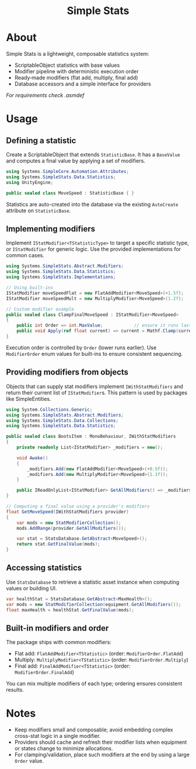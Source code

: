 <div align="center">
  <h1>Simple Stats</h1>
</div>

# About

Simple Stats is a lightweight, composable statistics system:

- ScriptableObject statistics with base values
- Modifier pipeline with deterministic execution order
- Ready‑made modifiers (flat add, multiply, final add)
- Database accessors and a simple interface for providers

*For requirements check .asmdef*

# Usage

## Defining a statistic

Create a ScriptableObject that extends `StatisticBase`. It has a `BaseValue` and computes a final value by applying a set of modifiers.

```csharp
using Systems.SimpleCore.Automation.Attributes;
using Systems.SimpleStats.Data.Statistics;
using UnityEngine;

public sealed class MoveSpeed : StatisticBase { }
```

Statistics are auto-created into the database via the existing `AutoCreate` attribute on `StatisticBase`.

## Implementing modifiers

Implement `IStatModifier<TStatisticType>` to target a specific statistic type, or `IStatModifier` for generic logic. Use the provided implementations for common cases.

```csharp
using Systems.SimpleStats.Abstract.Modifiers;
using Systems.SimpleStats.Data.Statistics;
using Systems.SimpleStats.Implementations;

// Using built-ins
IStatModifier moveSpeedFlat = new FlatAddModifier<MoveSpeed>(+1.5f);
IStatModifier moveSpeedMult = new MultiplyModifier<MoveSpeed>(1.2f);

// Custom modifier example
public sealed class ClampFinalMoveSpeed : IStatModifier<MoveSpeed>
{
    public int Order => int.MaxValue;            // ensure it runs last (after FinalAdd)
    public void Apply(ref float current) => current = Mathf.Clamp(current, 0f, 20f);
}
```

Execution order is controlled by `Order` (lower runs earlier). Use `ModifierOrder` enum values for built-ins to ensure consistent sequencing.

## Providing modifiers from objects

Objects that can supply stat modifiers implement `IWithStatModifiers` and return their current list of `IStatModifier`s. This pattern is used by packages like SimpleEntities.

```csharp
using System.Collections.Generic;
using Systems.SimpleStats.Abstract.Modifiers;
using Systems.SimpleStats.Data.Collections;
using Systems.SimpleStats.Data.Statistics;

public sealed class BootsItem : MonoBehaviour, IWithStatModifiers
{
    private readonly List<IStatModifier> _modifiers = new();

    void Awake()
    {
        _modifiers.Add(new FlatAddModifier<MoveSpeed>(+0.5f));
        _modifiers.Add(new MultiplyModifier<MoveSpeed>(1.1f));
    }

    public IReadOnlyList<IStatModifier> GetAllModifiers() => _modifiers;
}

// Computing a final value using a provider's modifiers
float GetMoveSpeed(IWithStatModifiers provider)
{
    var mods = new StatModifierCollection();
    mods.AddRange(provider.GetAllModifiers());

    var stat = StatsDatabase.GetAbstract<MoveSpeed>();
    return stat.GetFinalValue(mods);
}
```

## Accessing statistics

Use `StatsDatabase` to retrieve a statistic asset instance when computing values or building UI.

```csharp
var healthStat = StatsDatabase.GetAbstract<MaxHealth>();
var mods = new StatModifierCollection(equipment.GetAllModifiers());
float maxHealth = healthStat.GetFinalValue(mods);
```

## Built-in modifiers and order

The package ships with common modifiers:

- Flat add: `FlatAddModifier<TStatistic>` (order: `ModifierOrder.FlatAdd`)
- Multiply: `MultiplyModifier<TStatistic>` (order: `ModifierOrder.Multiply`)
- Final add: `FinalAddModifier<TStatistic>` (order: `ModifierOrder.FinalAdd`)

You can mix multiple modifiers of each type; ordering ensures consistent results.

# Notes

- Keep modifiers small and composable; avoid embedding complex cross-stat logic in a single modifier.
- Providers should cache and refresh their modifier lists when equipment or states change to minimize allocations.
- For clamping/validation, place such modifiers at the end by using a large `Order` value.

